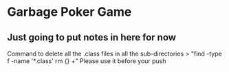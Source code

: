 # **Garbage Poker Game**
Just going to put notes in here for now
---

Command to delete all the .class files in all the sub-directories >
"find -type f -name '*.class' rm {} +"
Please use it before your push
